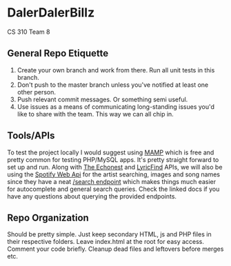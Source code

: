 # DalerDalerBillz
CS 310 Team 8
## General Repo Etiquette
1. Create your own branch and work from there. Run all unit tests in this branch. 
2. Don't push to the master branch unless you've notified at least one other person. 
3. Push relevant commit messages. Or something semi useful.
4. Use issues as a means of communicating long-standing issues you'd like to share with the team. This way we can all chip in.

## Tools/APIs
To test the project locally I would suggest using [MAMP](http://www.mamp.info/en/) which is free and pretty common for testing PHP/MySQL apps. It's pretty straight forward to set up and run. 
Along with [The Echonest](http://developer.echonest.com/) and [LyricFind](http://developer.echonest.com/sandbox/lyricfind.html) APIs, we will also be using the [Spotify Web Api](https://developer.spotify.com/web-api) for the artist searching, images and song names since they have a neat [/search endpoint](https://developer.spotify.com/web-api/search-item/) which makes things much easier for autocomplete and general search queries. Check the linked docs if you have any questions about querying the provided endpoints. 

## Repo Organization 
Should be pretty simple. Just keep secondary HTML, js and PHP files in their respective folders. Leave index.html at the root for easy access. Comment your code briefly. Cleanup dead files and leftovers before merges etc. 